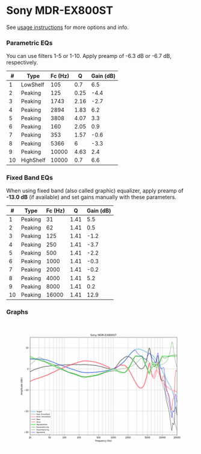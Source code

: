 # Sony MDR-EX800ST
See [usage instructions](https://github.com/jaakkopasanen/AutoEq#usage) for more options and info.

### Parametric EQs
You can use filters 1-5 or 1-10. Apply preamp of -6.3 dB or -6.7 dB, respectively.

|   # | Type      |   Fc (Hz) |    Q |   Gain (dB) |
|-----|-----------|-----------|------|-------------|
|   1 | LowShelf  |       105 | 0.7  |         6.5 |
|   2 | Peaking   |       125 | 0.25 |        -4.4 |
|   3 | Peaking   |      1743 | 2.16 |        -2.7 |
|   4 | Peaking   |      2894 | 1.83 |         6.2 |
|   5 | Peaking   |      3808 | 4.07 |         3.3 |
|   6 | Peaking   |       160 | 2.05 |         0.9 |
|   7 | Peaking   |       353 | 1.57 |        -0.6 |
|   8 | Peaking   |      5366 | 6    |        -3.3 |
|   9 | Peaking   |     10000 | 4.63 |         2.4 |
|  10 | HighShelf |     10000 | 0.7  |         6.6 |

### Fixed Band EQs
When using fixed band (also called graphic) equalizer, apply preamp of **-13.0 dB** (if available) and set gains manually with these parameters.

|   # | Type    |   Fc (Hz) |    Q |   Gain (dB) |
|-----|---------|-----------|------|-------------|
|   1 | Peaking |        31 | 1.41 |         5.5 |
|   2 | Peaking |        62 | 1.41 |         0.5 |
|   3 | Peaking |       125 | 1.41 |        -1.2 |
|   4 | Peaking |       250 | 1.41 |        -3.7 |
|   5 | Peaking |       500 | 1.41 |        -2.2 |
|   6 | Peaking |      1000 | 1.41 |        -0.3 |
|   7 | Peaking |      2000 | 1.41 |        -0.2 |
|   8 | Peaking |      4000 | 1.41 |         5.2 |
|   9 | Peaking |      8000 | 1.41 |         0.2 |
|  10 | Peaking |     16000 | 1.41 |        12.9 |

### Graphs
![](./Sony%20MDR-EX800ST.png)

